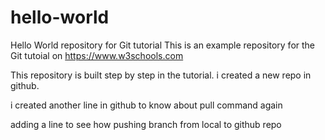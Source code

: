 # hello-world
Hello World repository for Git tutorial
This is an example repository for the Git tutoial on https://www.w3schools.com

This repository is built step by step in the tutorial.
i created a new repo in github.

i created another line in github to know about pull command
again

adding a line to see how pushing branch from local to github repo
